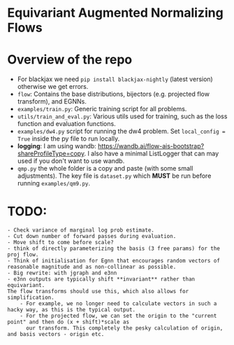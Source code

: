 # Equivariant Augmented Normalizing Flows


# Overview of the repo
- For blackjax we need `pip install blackjax-nightly` (latest version) otherwise we get errors.
- `flow`: Contains the base distributions, bijectors (e.g. projected flow transform), and EGNNs.
- `examples/train.py`: Generic training script for all problems.
- `utils/train_and_eval.py`: Various utils used for training, such as the loss function and evaluation functions.
- `examples/dw4.py` script for running the dw4 problem. Set `local_config = True` inside the py file to run locally.
- **logging**: I am using wandb: https://wandb.ai/flow-ais-bootstrap?shareProfileType=copy. I also have a minimal 
ListLogger that can may used if you don't want to use wandb.
- `qmp.py` the whole folder is a copy and paste (with some small adjustments). The key file is `dataset.py` which 
**MUST** be run before running `examples/qm9.py`.


# TODO:
    - Check variance of marginal log prob estimate. 
    - Cut down number of forward passes during evaluation.
    - Move shift to come before scale?
    - think of directly parameterizing the basis (3 free params) for the proj flow. 
    - Think of initialisation for Egnn that encourages random vectors of reasonable magnitude and as non-collinear as possible.
    - Big rewrite: with jgraph and e3nn
    - e3nn outputs are typically shift **invariant** rather than equivariant. 
    The flow transforms should use this, which also allows for simplification. 
        - For example, we no longer need to calculate vectors in such a hacky way, as this is the typical output. 
        - For the projected flow, we can set the origin to the "current point" and then do (x + shift)*scale as 
          our transform. This completely the pesky calculation of origin, and basis vectors - origin etc.  